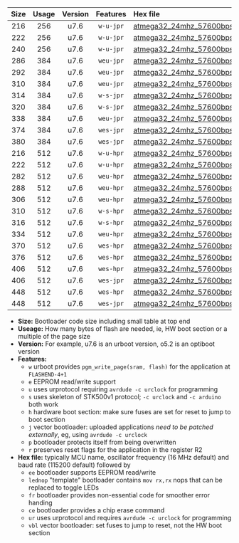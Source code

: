 |Size|Usage|Version|Features|Hex file|
|:-:|:-:|:-:|:-:|:--|
|216|256|u7.6|`w-u-jpr`|[atmega32_24mhz_57600bps_ur_vbl.hex](https://raw.githubusercontent.com/stefanrueger/urboot/main/atmega32_24mhz_57600bps_ur_vbl.hex)|
|222|256|u7.6|`w-u-jpr`|[atmega32_24mhz_57600bps_lednop_ur_vbl.hex](https://raw.githubusercontent.com/stefanrueger/urboot/main/atmega32_24mhz_57600bps_lednop_ur_vbl.hex)|
|240|256|u7.6|`w-u-jpr`|[atmega32_24mhz_57600bps_lednop_fr_ur_vbl.hex](https://raw.githubusercontent.com/stefanrueger/urboot/main/atmega32_24mhz_57600bps_lednop_fr_ur_vbl.hex)|
|286|384|u7.6|`weu-jpr`|[atmega32_24mhz_57600bps_ee_ur_vbl.hex](https://raw.githubusercontent.com/stefanrueger/urboot/main/atmega32_24mhz_57600bps_ee_ur_vbl.hex)|
|292|384|u7.6|`weu-jpr`|[atmega32_24mhz_57600bps_ee_lednop_ur_vbl.hex](https://raw.githubusercontent.com/stefanrueger/urboot/main/atmega32_24mhz_57600bps_ee_lednop_ur_vbl.hex)|
|310|384|u7.6|`weu-jpr`|[atmega32_24mhz_57600bps_ee_lednop_fr_ur_vbl.hex](https://raw.githubusercontent.com/stefanrueger/urboot/main/atmega32_24mhz_57600bps_ee_lednop_fr_ur_vbl.hex)|
|314|384|u7.6|`w-s-jpr`|[atmega32_24mhz_57600bps_vbl.hex](https://raw.githubusercontent.com/stefanrueger/urboot/main/atmega32_24mhz_57600bps_vbl.hex)|
|320|384|u7.6|`w-s-jpr`|[atmega32_24mhz_57600bps_lednop_vbl.hex](https://raw.githubusercontent.com/stefanrueger/urboot/main/atmega32_24mhz_57600bps_lednop_vbl.hex)|
|338|384|u7.6|`weu-jpr`|[atmega32_24mhz_57600bps_ee_lednop_fr_ce_ur_vbl.hex](https://raw.githubusercontent.com/stefanrueger/urboot/main/atmega32_24mhz_57600bps_ee_lednop_fr_ce_ur_vbl.hex)|
|374|384|u7.6|`wes-jpr`|[atmega32_24mhz_57600bps_ee_vbl.hex](https://raw.githubusercontent.com/stefanrueger/urboot/main/atmega32_24mhz_57600bps_ee_vbl.hex)|
|380|384|u7.6|`wes-jpr`|[atmega32_24mhz_57600bps_ee_lednop_vbl.hex](https://raw.githubusercontent.com/stefanrueger/urboot/main/atmega32_24mhz_57600bps_ee_lednop_vbl.hex)|
|216|512|u7.6|`w-u-hpr`|[atmega32_24mhz_57600bps_ur.hex](https://raw.githubusercontent.com/stefanrueger/urboot/main/atmega32_24mhz_57600bps_ur.hex)|
|222|512|u7.6|`w-u-hpr`|[atmega32_24mhz_57600bps_lednop_ur.hex](https://raw.githubusercontent.com/stefanrueger/urboot/main/atmega32_24mhz_57600bps_lednop_ur.hex)|
|282|512|u7.6|`weu-hpr`|[atmega32_24mhz_57600bps_ee_ur.hex](https://raw.githubusercontent.com/stefanrueger/urboot/main/atmega32_24mhz_57600bps_ee_ur.hex)|
|288|512|u7.6|`weu-hpr`|[atmega32_24mhz_57600bps_ee_lednop_ur.hex](https://raw.githubusercontent.com/stefanrueger/urboot/main/atmega32_24mhz_57600bps_ee_lednop_ur.hex)|
|306|512|u7.6|`weu-hpr`|[atmega32_24mhz_57600bps_ee_lednop_fr_ur.hex](https://raw.githubusercontent.com/stefanrueger/urboot/main/atmega32_24mhz_57600bps_ee_lednop_fr_ur.hex)|
|310|512|u7.6|`w-s-hpr`|[atmega32_24mhz_57600bps.hex](https://raw.githubusercontent.com/stefanrueger/urboot/main/atmega32_24mhz_57600bps.hex)|
|316|512|u7.6|`w-s-hpr`|[atmega32_24mhz_57600bps_lednop.hex](https://raw.githubusercontent.com/stefanrueger/urboot/main/atmega32_24mhz_57600bps_lednop.hex)|
|334|512|u7.6|`weu-hpr`|[atmega32_24mhz_57600bps_ee_lednop_fr_ce_ur.hex](https://raw.githubusercontent.com/stefanrueger/urboot/main/atmega32_24mhz_57600bps_ee_lednop_fr_ce_ur.hex)|
|370|512|u7.6|`wes-hpr`|[atmega32_24mhz_57600bps_ee.hex](https://raw.githubusercontent.com/stefanrueger/urboot/main/atmega32_24mhz_57600bps_ee.hex)|
|376|512|u7.6|`wes-hpr`|[atmega32_24mhz_57600bps_ee_lednop.hex](https://raw.githubusercontent.com/stefanrueger/urboot/main/atmega32_24mhz_57600bps_ee_lednop.hex)|
|406|512|u7.6|`wes-hpr`|[atmega32_24mhz_57600bps_ee_lednop_fr.hex](https://raw.githubusercontent.com/stefanrueger/urboot/main/atmega32_24mhz_57600bps_ee_lednop_fr.hex)|
|406|512|u7.6|`wes-jpr`|[atmega32_24mhz_57600bps_ee_lednop_fr_vbl.hex](https://raw.githubusercontent.com/stefanrueger/urboot/main/atmega32_24mhz_57600bps_ee_lednop_fr_vbl.hex)|
|448|512|u7.6|`wes-hpr`|[atmega32_24mhz_57600bps_ee_lednop_fr_ce.hex](https://raw.githubusercontent.com/stefanrueger/urboot/main/atmega32_24mhz_57600bps_ee_lednop_fr_ce.hex)|
|448|512|u7.6|`wes-jpr`|[atmega32_24mhz_57600bps_ee_lednop_fr_ce_vbl.hex](https://raw.githubusercontent.com/stefanrueger/urboot/main/atmega32_24mhz_57600bps_ee_lednop_fr_ce_vbl.hex)|

- **Size:** Bootloader code size including small table at top end
- **Useage:** How many bytes of flash are needed, ie, HW boot section or a multiple of the page size
- **Version:** For example, u7.6 is an urboot version, o5.2 is an optiboot version
- **Features:**
  + `w` urboot provides `pgm_write_page(sram, flash)` for the application at `FLASHEND-4+1`
  + `e` EEPROM read/write support
  + `u` uses urprotocol requiring `avrdude -c urclock` for programming
  + `s` uses skeleton of STK500v1 protocol; `-c urclock` and `-c arduino` both work
  + `h` hardware boot section: make sure fuses are set for reset to jump to boot section
  + `j` vector bootloader: uploaded applications *need to be patched externally*, eg, using `avrdude -c urclock`
  + `p` bootloader protects itself from being overwritten
  + `r` preserves reset flags for the application in the register R2
- **Hex file:** typically MCU name, oscillator frequency (16 MHz default) and baud rate (115200 default) followed by
  + `ee` bootloader supports EEPROM read/write
  + `lednop` "template" bootloader contains `mov rx,rx` nops that can be replaced to toggle LEDs
  + `fr` bootloader provides non-essential code for smoother error handing
  + `ce` bootloader provides a chip erase command
  + `ur` uses urprotocol and requires `avrdude -c urclock` for programming
  + `vbl` vector bootloader: set fuses to jump to reset, not the HW boot section
